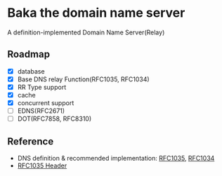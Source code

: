 # Baka the domain name server

A definition-implemented Domain Name Server(Relay)

## Roadmap

- [x] database
- [x] Base DNS relay Function(RFC1035, RFC1034)
- [x] RR Type support
- [x] cache
- [x] concurrent support
- [ ] EDNS(RFC2671)
- [ ] DOT(RFC7858, RFC8310)

## Reference

- DNS definition & recommended implementation: [RFC1035](https://tools.ietf.org/html/rfc1035), [RFC1034](https://tools.ietf.org/html/rfc1034)
- [RFC1035 Header](http://www.tcpipguide.com/free/t_DNSMessageHeaderandQuestionSectionFormat.htm)
